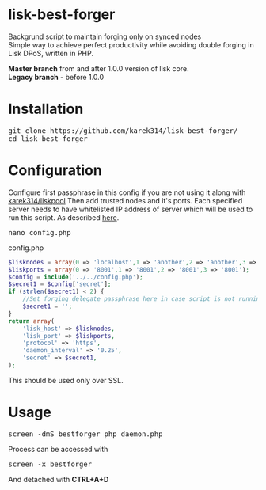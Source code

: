 # lisk-best-forger
Backgrund script to maintain forging only on synced nodes<br>
Simple way to achieve perfect productivity while avoiding double forging in Lisk DPoS, written in PHP.

<b>Master branch</b> from and after 1.0.0 version of lisk core.<br>
<b>Legacy branch</b>  - before 1.0.0

# Installation
<pre>
git clone https://github.com/karek314/lisk-best-forger/
cd lisk-best-forger
</pre>

# Configuration
Configure first passphrase in this config if you are not using it along with [karek314/liskpool](https://github.com/karek314/liskpool)
Then add trusted nodes and it's ports. Each specified server needs to have whitelisted IP address of server which will be used to run this script. As described [here](https://lisk.io/documentation?i=lisk-docs/BinaryInstall).
<pre>
nano config.php
</pre>

config.php
```php
$lisknodes = array(0 => 'localhost',1 => 'another',2 => 'another',3 => 'another');
$liskports = array(0 => '8001',1 => '8001',2 => '8001',3 => '8001');
$config = include('../../config.php');
$secret1 = $config['secret'];
if (strlen($secret1) < 2) {
	//Set forging delegate passphrase here in case script is not running along with https://github.com/karek314/liskpool
	$secret1 = '';
}
return array(
	'lisk_host' => $lisknodes,
	'lisk_port' => $liskports,
	'protocol' => 'https',
	'daemon_interval' => '0.25',
	'secret' => $secret1,
);
```
This should be used only over SSL.
# Usage
<pre>
screen -dmS bestforger php daemon.php
</pre>

Process can be accessed with
<pre>
screen -x bestforger
</pre>

And detached with <b>CTRL+A+D</b>
